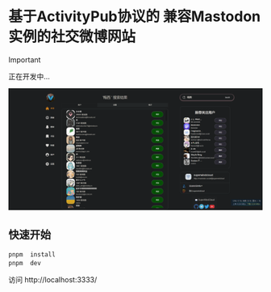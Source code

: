 # 基于ActivityPub协议的 兼容Mastodon实例的社交微博网站

> [!IMPORTANT]
> 正在开发中...
 
![img.png](img.png)


##  快速开始
```bash
pnpm  install 
pnpm  dev
```
访问 http://localhost:3333/